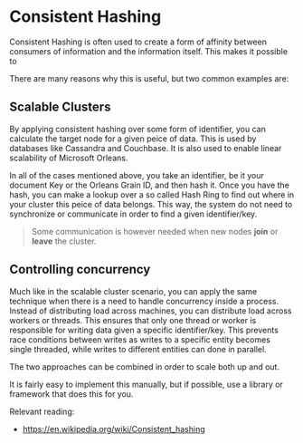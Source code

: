 # Consistent Hashing

Consistent Hashing is often used to create a form of affinity between consumers of information and the information itself.
This makes it possible to 

There are many reasons why this is useful, but two common examples are:

## Scalable Clusters

By applying consistent hashing over some form of identifier, you can calculate the target node for a given peice of data.
This is used by databases like Cassandra and Couchbase.
It is also used to enable linear scalability of Microsoft Orleans.

In all of the cases mentioned above, you take an identifier, be it your document Key or the Orleans Grain ID, and then hash it.
Once you have the hash, you can make a lookup over a so called Hash Ring to find out where in your cluster this peice of data belongs.
This way, the system do not need to synchronize or communicate in order to find a given identifier/key.

> Some communication is however needed when new nodes **join** or **leave** the cluster.

## Controlling concurrency

Much like in the scalable cluster scenario, you can apply the same technique when there is a need to handle concurrency inside a process.
Instead of distributing load across machines, you can distribute load across workers or threads.
This ensures that only one thread or worker is responsible for writing data given a specific identifier/key.
This prevents race conditions between writes as writes to a specific entity becomes single threaded, while writes to different entities can done in parallel.

The two approaches can be combined in order to scale both up and out.

It is fairly easy to implement this manually, but if possible, use a library or framework that does this for you.

Relevant reading:

* https://en.wikipedia.org/wiki/Consistent_hashing
